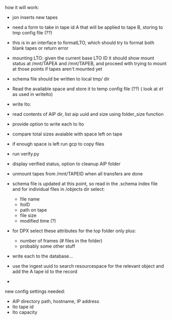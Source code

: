 how it will work:


*  jon inserts new tapes
* need a form to take in tape id A that will be applied to tape B, storing to tmp config file (??)
* this is in an interface to formatLTO, which should try to format both blank tapes or return error
* mounting LTO: given the current base LTO ID it should show mount status at /mnt/TAPEA and /mnt/TAPEB, and proceed with trying to mount at those points if tapes aren't mounted yet
* schema file should be written to local tmp/ dir
* Read the available space and store it to temp config file (??) ( look at `df` as used in writelto)
* write lto: 

* read contents of AIP dir, list aip uuid and size using folder_size function
* provide option to write each to lto
* compare total sizes avaiable with space left on tape
* if enough space is left run gcp to copy files
* run verify.py 
* display verified status, option to cleanup AIP folder
* unmount tapes from /mnt/TAPEID when all transfers are done
* schema file is updated at this point, so read in the .schema index file and for individual files in /objects dir select: 
  * file name
  * ltoID
  * path on tape
  * file size
  * modified time (?)
* for DPX select these attributes for the top folder only plus:
  * number of frames (# files in the folder)
  * probably some other stuff
* write each to the database... 

* use the ingest uuid to search resourcespace for the relevant object and add the A tape id to the record
* 

new config settings needed:
* AIP directory path, hostname, IP address
* lto tape id
* lto capacity